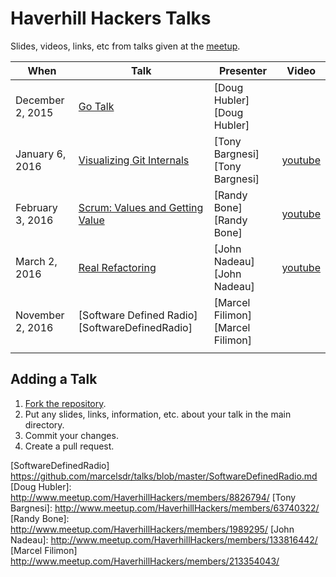 # Haverhill Hackers Talks
Slides, videos, links, etc from talks given at the [meetup][meetup].

| When             | Talk                                       | Presenter                      | Video                                                  |
|------------------|--------------------------------------------|--------------------------------|--------------------------------------------------------|
| December 2, 2015 | [Go Talk][Go]                              | [Doug Hubler][Doug Hubler]     |                                                        |
| January 6, 2016  | [Visualizing Git Internals][Git]           | [Tony Bargnesi][Tony Bargnesi] | [youtube](https://www.youtube.com/watch?v=ZJ88cIKCt5E) |
| February 3, 2016 | [Scrum: Values and Getting Value][Scrum]   | [Randy Bone][Randy Bone]       | [youtube](https://www.youtube.com/watch?v=XYHrlMzLIvM) |
| March 2, 2016    | [Real Refactoring][RealRefactoring]        | [John Nadeau][John Nadeau]     | [youtube](https://www.youtube.com/watch?v=vHUpfA1-QKE) |
| November 2, 2016    | [Software Defined Radio][SoftwareDefinedRadio]        | [Marcel Filimon][Marcel Filimon]     
|                                                    |

## Adding a Talk
1. [Fork the repository][Fork the repository].
2. Put any slides, links, information, etc. about your talk in the main directory.
3. Commit your changes.
4. Create a pull request.

[meetup]:                          http://www.meetup.com/HaverhillHackers
[Fork the repository]:             https://github.com/haverhillhackers/talks/fork
[Go]:                              https://github.com/haverhillhackers/talks/blob/master/GoTalk.md
[Git]:                             https://github.com/haverhillhackers/talks/blob/master/VisualizingGitInternals.md
[Scrum]:                           https://github.com/haverhillhackers/talks/blob/master/Scrum_ValuesAndGettingValue.md
[RealRefactoring]:                 https://github.com/haverhillhackers/talks/blob/master/RealRefactoring.md
[SoftwareDefinedRadio]             https://github.com/marcelsdr/talks/blob/master/SoftwareDefinedRadio.md 
[Doug Hubler]:                     http://www.meetup.com/HaverhillHackers/members/8826794/
[Tony Bargnesi]:                   http://www.meetup.com/HaverhillHackers/members/63740322/
[Randy Bone]:                      http://www.meetup.com/HaverhillHackers/members/1989295/
[John Nadeau]:                     http://www.meetup.com/HaverhillHackers/members/133816442/
[Marcel Filimon]                   http://www.meetup.com/HaverhillHackers/members/213354043/ 
